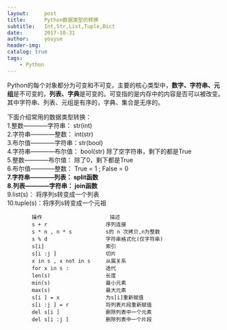 ```yaml
---
layout:     post
title:      Python数据类型的转换
subtitle:   Int,Str,List,Tuple,Dict
date:       2017-10-31
author:     youyue
header-img: 
catalog: true
tags:
    - Python
---
```


Python的每个对象都分为可变和不可变，主要的核心类型中，**数字、字符串、元组**是不可变的，**列表、字典**是可变的。可变指的是内存中的内容是否可以被改变。   
其中字符串、列表、元组是有序的，字典、集合是无序的。

下面介绍常用的数据类型转换：  
1.整数————字符串： str(int)  
2.字符串————整数：  int(str)  
3.布尔值————字符串：str(bool)  
4.字符串————布尔值： bool(str) 除了空字符串，剩下的都是True  
5.整数————布尔值： 除了0，剩下都是True  
6.布尔值————整数： True = 1 ; False = 0  
**7.字符串————列表： split函数**  
**8.列表————字符串： join函数**  
9.list(s)：  将序列s转变成一个列表  
10.tuple(s)：将序列s转变成一个元祖  

```
        操作                      描述
        s + r                   序列连接
        s * n , n * s           s的 n 次拷贝,n为整数
        s % d                   字符串格式化(仅字符串)
        s[i]                    索引
        s[i :j ]                切片
        x in s , x not in s     从属关系
        for x in s :            迭代
        len(s)                  长度
        min(s)                  最小元素
        max(s)                  最大元素
        s[i ] = x               为s[i]重新赋值
        s[i :j ] = r            将列表片段重新赋值
        del s[i ]               删除列表中一个元素
        del s[i :j ]            删除列表中一个片段
```
